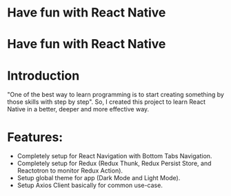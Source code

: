 # Have fun with React Native

# Have fun with React Native

# Introduction

"One of the best way to learn programming is to start creating something by those skills with step by step". So, I created this project to learn React Native in a better, deeper and more effective way.

# Features:
- Completely setup for React Navigation with Bottom Tabs Navigation.
- Completely setup for Redux (Redux Thunk, Redux Persist Store, and Reactotron to monitor Redux Action).
- Setup global theme for app (Dark Mode and Light Mode).
- Setup Axios Client basically for common use-case.

<p align="center">  
  <!-- <img src="https://github.com/trungnguyen22/ReactNative-BaseProject/blob/master/art/screen_shot_dark_mode.png" width="350" alt="accessibility text"> -->
  <!-- <img src="https://github.com/trungnguyen22/ReactNative-BaseProject/blob/master/art/screen_shot_light_mode.png" width="350" title="hover text"> -->
</p>

